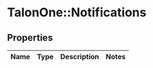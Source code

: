 # TalonOne::Notifications

## Properties
Name | Type | Description | Notes
------------ | ------------- | ------------- | -------------



